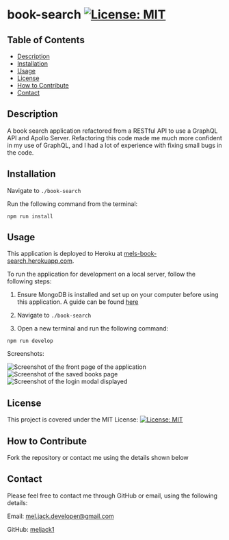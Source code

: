 # book-search [![License: MIT](https://img.shields.io/badge/License-MIT-yellow.svg)](https://opensource.org/licenses/MIT)

## Table of Contents
* [Description](#description)
* [Installation](#installation)
* [Usage](#usage)
* [License](#license)
* [How to Contribute](#how-to-contribute)
* [Contact](#contact)

## Description
A book search application refactored from a RESTful API to use a GraphQL API and Apollo Server. Refactoring this code made me much more confident in my use of GraphQL, and I had a lot of experience with fixing small bugs in the code.

## Installation
Navigate to ```./book-search```

Run the following command from the terminal: 

```npm run install```

## Usage
This application is deployed to Heroku at [mels-book-search.herokuapp.com](https://mels-book-search.herokuapp.com/). 

To run the application for development on a local server, follow the following steps: 

1. Ensure MongoDB is installed and set up on your computer before using this application. A guide can be found [here](https://docs.mongodb.com/manual/installation/)

2. Navigate to ```./book-search```

3. Open a new terminal and run the following command:

```npm run develop```

Screenshots:

![Screenshot of the front page of the application](./assets/screenshots/screenshot1.PNG)
![Screenshot of the saved books page](./assets/screenshots/screenshot2.PNG)
![Screenshot of the login modal displayed](./assets/screenshots/screenshot3.PNG)

## License 
This project is covered under the MIT License: [![License: MIT](https://img.shields.io/badge/License-MIT-yellow.svg)](https://opensource.org/licenses/MIT)

## How to Contribute
Fork the repository or contact me using the details shown below

## Contact
Please feel free to contact me through GitHub or email, using the following details: 

Email: mel.jack.developer@gmail.com

GitHub: [meljack1](https://github.com/meljack1/)
